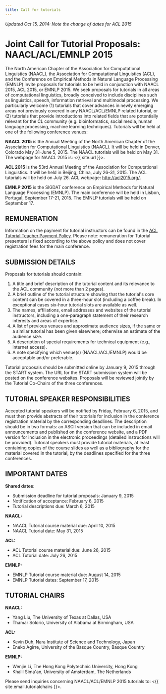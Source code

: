 ```yaml
---
title: Call for tutorials
---
```


*Updated Oct 15, 2014: Note the change of dates for ACL 2015*


# Joint Call for Tutorial Proposals: NAACL/ACL/EMNLP&nbsp;2015

The North American Chapter of the Association for Computational
Linguistics (NAACL), the Association for Computational Linguistics (ACL),
and the Conference on Empirical Methods in Natural Language Processing
(EMNLP) invite proposals for tutorials to be held in conjunction with
NAACL 2015, ACL 2015, or EMNLP 2015. We seek proposals for tutorials in
all areas of computational linguistics, broadly conceived to include
disciplines such as linguistics, speech, information retrieval and
multimodal processing. We particularly welcome (1) tutorials that cover
advances in newly emerging areas not previously covered in any
NAACL/ACL/EMNLP related tutorial, or (2) tutorials that provide
introductions into related fields that are potentially relevant for the CL
community (e.g. bioinformatics, social media, human language processing,
machine learning techniques).
Tutorials will be held at one of the following conference venues:

**NAACL 2015** is the Annual Meeting of the North American Chapter of the
Association for Computational Linguistics (NAACL). It will be held in
Denver, Colorado May 31-June 5, 2015. The NAACL tutorials will be held
on May 31. The webpage for NAACL 2015 is: <{{ site.url }}>.

**ACL 2015** is the 53rd Annual Meeting of the Association for Computational
Linguistics. It will be held in Beijing, China, July 26-31, 2015. The
ACL tutorials will be held on July 26. ACL webpage: <http://acl2015.org/>.

**EMNLP 2015** is the SIGDAT conference on Empirical Methods for Natural
Language Processing (EMNLP). The main conference will be held in Lisbon,
Portugal, September 17-21, 2015. The EMNLP tutorials will be held on
September 17.

## REMUNERATION

Information on the payment for tutorial instructors can be found in the
[ACL Tutorial Teacher Payment Policy](
http://aclweb.org/adminwiki/index.php?title=Tutorial_teacher_payment_policy).
Please note: remuneration for Tutorial presenters is fixed according to
the above policy and does not cover registration fees for the main
conference.

## SUBMISSION DETAILS

Proposals for tutorials should contain:

1. A title and brief description of the tutorial content and its relevance to the ACL community (not more than 2 pages).
2. A brief outline of the tutorial structure showing that the tutorial's core content can be covered in a three-hour slot (including a coffee break). In exceptional cases six-hour tutorial slots are available as well.
3. The names, affiliations, email addresses and websites of the tutorial instructors, including a one-paragraph statement of their research interests and areas of expertise.
4. A list of previous venues and approximate audience sizes, if the same or a similar tutorial has been given elsewhere; otherwise an estimate of the audience size.
5. A description of special requirements for technical equipment (e.g., internet access).
6. A note specifying which venue(s) (NAACL/ACL/EMNLP) would be acceptable and/or preferable.

Tutorial proposals should be submitted online by January 9, 2015 through the
START system. The URL for the START submission system will be posted on
the conference websites. Proposals will be reviewed jointly by the
Tutorial Co-Chairs of the three conferences.

## TUTORIAL SPEAKER RESPONSIBILITIES

Accepted tutorial speakers will be notified by Friday, February 6, 2015,
and must then provide abstracts of their tutorials for inclusion in the
conference registration material by the corresponding deadlines. The
description should be in two formats: an ASCII version that can be
included in email announcements and published on the conference website,
and a PDF version for inclusion in the electronic proceedings (detailed
instructions will be provided). Tutorial speakers must provide tutorial
materials, at least containing copies of the course slides as well as a
bibliography for the material covered in the tutorial, by the deadlines
specified for the three conferences.

## IMPORTANT DATES

**Shared dates:**

- Submission deadline for tutorial proposals:  January 9, 2015
- Notification of acceptance: February 6, 2015
- Tutorial descriptions due: March 6, 2015

**NAACL:**

- NAACL Tutorial course material due: April 10, 2015
- NAACL Tutorial date: May 31, 2015

**ACL:**

- ACL Tutorial course material due: June 26, 2015
- ACL Tutorial date: July 26, 2015

**EMNLP:**

- EMNLP Tutorial course material due: August 14, 2015
- EMNLP Tutorial dates: September 17, 2015

## TUTORIAL CHAIRS

**NAACL:**

- Yang Liu, The University of Texas at Dallas, USA
- Thamar Solorio, University of Alabama at Birmingham, USA

**ACL:**

- Kevin Duh, Nara Institute of Science and Technology, Japan
- Eneko Agirre, University of the Basque Country, Basque Country

**EMNLP:**

- Wenjie Li, The Hong Kong Polytechnic University, Hong Kong
- Khalil Sima'an, University of Amsterdam, The Netherlands

Please send inquiries concerning NAACL/ACL/EMNLP 2015 tutorials to:
<{{ site.email.tutorialchairs }}>.


